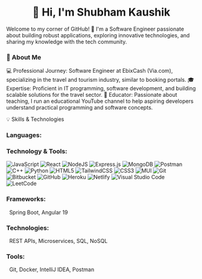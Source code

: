 <h1 align="center">👋 Hi, I'm Shubham Kaushik</h1>

Welcome to my corner of GitHub! 🚀 I'm a Software Engineer passionate about building robust applications, exploring innovative technologies, and sharing my knowledge with the tech community.

<h3 align="">🌟 About Me</h2>
💻 Professional Journey: Software Engineer at EbixCash (Via.com), specializing in the travel and tourism industry, similar to booking portals.
🎓 Expertise: Proficient in IT programming, software development, and building scalable solutions for the travel sector.
🎥 Educator: Passionate about teaching, I run an educational YouTube channel to help aspiring developers understand practical programming and software concepts.


💡 Skills & Technologies

<h3>Languages: </h3>
<h3 align="">Technology & Tools:</h3>

![JavaScript](https://img.shields.io/badge/javascript-%23323330.svg?style=for-the-badge&logo=javascript&logoColor=%23F7DF1E)
![React](https://img.shields.io/badge/react-%2320232a.svg?style=for-the-badge&logo=react&logoColor=%2361DAFB)
![NodeJS](https://img.shields.io/badge/node.js-6DA55F?style=for-the-badge&logo=node.js&logoColor=white)
![Express.js](https://img.shields.io/badge/express.js-%23404d59.svg?style=for-the-badge&logo=express&logoColor=%2361DAFB)
![MongoDB](https://img.shields.io/badge/MongoDB-%234ea94b.svg?style=for-the-badge&logo=mongodb&logoColor=white)
	![Postman](https://img.shields.io/badge/Postman-FF6C37?style=for-the-badge&logo=postman&logoColor=white)
![C++](https://img.shields.io/badge/c++-%2300599C.svg?style=for-the-badge&logo=c%2B%2B&logoColor=white)
			![Python](https://img.shields.io/badge/python-3670A0?style=for-the-badge&logo=python&logoColor=ffdd54)
				![HTML5](https://img.shields.io/badge/html5-%23E34F26.svg?style=for-the-badge&logo=html5&logoColor=white)
				![TailwindCSS](https://img.shields.io/badge/tailwindcss-%2338B2AC.svg?style=for-the-badge&logo=tailwind-css&logoColor=white)
				![CSS3](https://img.shields.io/badge/css3-%231572B6.svg?style=for-the-badge&logo=css3&logoColor=white)
![MUI](https://img.shields.io/badge/MUI-%230081CB.svg?style=for-the-badge&logo=mui&logoColor=white)
![Git](https://img.shields.io/badge/git-%23F05033.svg?style=for-the-badge&logo=git&logoColor=white)
![Bitbucket](https://img.shields.io/badge/bitbucket-%230047B3.svg?style=for-the-badge&logo=bitbucket&logoColor=white)
![GitHub](https://img.shields.io/badge/github-%23121011.svg?style=for-the-badge&logo=github&logoColor=white)
![Heroku](https://img.shields.io/badge/heroku-%23430098.svg?style=for-the-badge&logo=heroku&logoColor=white)
![Netlify](https://img.shields.io/badge/netlify-%23000000.svg?style=for-the-badge&logo=netlify&logoColor=#00C7B7)
![Visual Studio Code](https://img.shields.io/badge/Visual%20Studio%20Code-0078d7.svg?style=for-the-badge&logo=visual-studio-code&logoColor=white)
![LeetCode](https://img.shields.io/badge/LeetCode-000000?style=for-the-badge&logo=LeetCode&logoColor=#d16c06)
&nbsp;

<h3>Frameworks:</h3>
  Spring Boot, Angular 19

<h3>Technologies:</h3>
  REST APIs, Microservices, SQL, NoSQL

<h3>Tools:</h3>
  Git, Docker, IntelliJ IDEA, Postman




